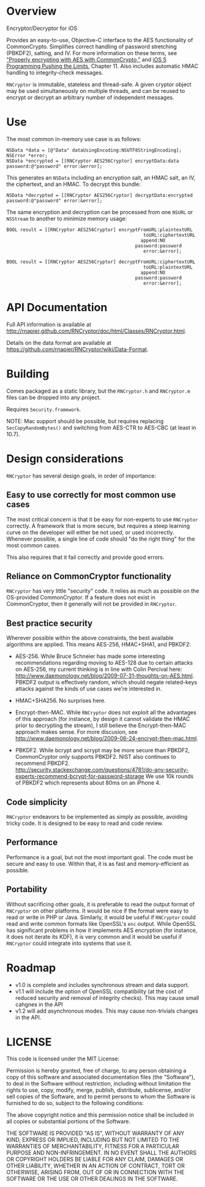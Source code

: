 # Overview

Encryptor/Decryptor for iOS
 
Provides an easy-to-use, Objective-C interface to the AES functionality of CommonCrypto. Simplifies correct handling of
password stretching (PBKDF2), salting, and IV. For more information on these terms, see ["Properly encrypting with AES
with CommonCrypto,"](http://robnapier.net/blog/aes-commoncrypto-564) and [iOS 5 Programming Pushing the Limits](http://iosptl.com), Chapter 11.
Also includes automatic HMAC handling to integrity-check messages.

`RNCryptor` is immutable, stateless and thread-safe. A given cryptor object may be used simultaneously on multiple
threads, and can be reused to encrypt or decrypt an arbitrary number of independent messages.

# Use

The most common in-memory use case is as follows:

    NSData *data = [@"Data" dataUsingEncoding:NSUTF8StringEncoding];
    NSError *error;
    NSData *encrypted = [[RNCryptor AES256Cryptor] encryptData:data password:@"password" error:&error];

This generates an `NSData` including an encryption salt, an HMAC salt, an IV, the ciphertext, and an HMAC. To decrypt this bundle:

    NSData *decrypted = [[RNCryptor AES256Cryptor] decryptData:encrypted password:@"password" error:&error];

The same encryption and decryption can be processed from one `NSURL` or `NSStream` to another to minimize memory usage:

    BOOL result = [[RNCryptor AES256Cryptor] encryptFromURL:plaintextURL
              									      toURL:ciphertextURL 
												     append:NO 
												   password:password 
												      error:&error];

    BOOL result = [[RNCryptor AES256Cryptor] decryptFromURL:ciphertextURL
              									      toURL:plaintextURL
												     append:NO 
												   password:password 
												      error:&error];

# API Documentation

Full API information is available at http://rnapier.github.com/RNCryptor/doc/html/Classes/RNCryptor.html.

Details on the data format are available at https://github.com/rnapier/RNCryptor/wiki/Data-Format.

# Building

Comes packaged as a static library, but the `RNCryptor.h` and `RNCryptor.m` files can be dropped into any project.

Requires `Security.framework`.

NOTE: Mac support should be possible, but requires replacing `SecCopyRandomBytes()` and switching from AES-CTR to AES-CBC (at least in 10.7).

# Design considerations

`RNCryptor` has several design goals, in order of importance:

## Easy to use correctly for most common use cases

The most critical concern is that it be easy for non-experts to use `RNCryptor` correctly. A framework that is more secure, but requires a steep learning curve on the developer will either be not used, or used incorrectly. Whenever possible, a single line of code should "do the right thing" for the most common cases.

This also requires that it fail correctly and provide good errors.

## Reliance on CommonCryptor functionality

`RNCryptor` has very little "security" code. It relies as much as possible on the OS-provided CommonCryptor. If a feature does not exist in CommonCryptor, then it generally will not be provided in `RNCryptor`.

## Best practice security

Wherever possible within the above constraints, the best available algorithms are applied. This means AES-256, HMAC+SHA1, and PBKDF2:

* AES-256. While Bruce Schneier has made some interesting recommendations regarding moving to AES-128 due to certain attacks on AES-256, my current thinking is in line with Colin Percival here: http://www.daemonology.net/blog/2009-07-31-thoughts-on-AES.html. PBKDF2 output is effectively random, which should negate related-keys attacks against the kinds of use cases we're interested in.

* HMAC+SHA256. No surprises here.

* Encrypt-then-MAC. While `RNCryptor` does not exploit all the advantages of this approach (for instance, by design it cannot validate the HMAC prior to decrypting the stream), I still believe the Encrypt-then-MAC approach makes sense. For more discusion, see http://www.daemonology.net/blog/2009-06-24-encrypt-then-mac.html.

* PBKDF2. While bcrypt and scrypt may be more secure than PBKDF2, CommonCryptor only supports PBKDF2. NIST also continues to recommend PBKDF2. http://security.stackexchange.com/questions/4781/do-any-security-experts-recommend-bcrypt-for-password-storage We use 10k rounds of PBKDF2 which represents about 80ms on an iPhone 4.

## Code simplicity

`RNCryptor` endeavors to be implemented as simply as possible, avoiding tricky code. It is designed to be easy to read and code review.

## Performance

Performance is a goal, but not the most important goal. The code must be secure and easy to use. Within that, it is as fast and memory-efficient as possible.

## Portability

Without sacrificing other goals, it is preferable to read the output format of `RNCryptor` on other platforms. It would be nice if the format were easy to read or write in PHP or Java. Similarly, it would be useful if `RNCryptor` could read and write common formats like OpenSSL's `enc` output. While OpenSSL has significant problems in how it implements AES encryption (for instance, it does not iterate its KDF), it is very common and it would be useful if `RNCryptor` could integrate into systems that use it.

# Roadmap

* v1.0 is complete and includes synchronous stream and data support.
* v1.1 will include the option of OpenSSL compatibility (at the cost of reduced security and removal of integrity checks). This may cause small cahgnes in the API
* v1.2 will add asynchronous modes. This may cause non-trivials changes in the API.


# LICENSE
This code is licensed under the MIT License:

Permission is hereby granted, free of charge, to any person obtaining a 
copy of this software and associated documentation files (the "Software"),
to deal in the Software without restriction, including without limitation
the rights to use, copy, modify, merge, publish, distribute, sublicense,
and/or sell copies of the Software, and to permit persons to whom the
Software is furnished to do so, subject to the following conditions:
 
The above copyright notice and this permission notice shall be included in
all copies or substantial portions of the Software.

THE SOFTWARE IS PROVIDED "AS IS", WITHOUT WARRANTY OF ANY KIND, EXPRESS OR 
IMPLIED, INCLUDING BUT NOT LIMITED TO THE WARRANTIES OF MERCHANTABILITY,
FITNESS FOR A PARTICULAR PURPOSE AND NON-INFRINGEMENT. IN NO EVENT SHALL THE
AUTHORS OR COPYRIGHT HOLDERS BE LIABLE FOR ANY CLAIM, DAMAGES OR OTHER
LIABILITY, WHETHER IN AN ACTION OF CONTRACT, TORT OR OTHERWISE, ARISING
FROM, OUT OF OR IN CONNECTION WITH THE SOFTWARE OR THE USE OR OTHER
DEALINGS IN THE SOFTWARE.
